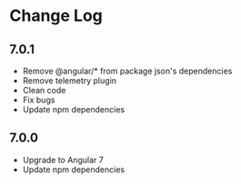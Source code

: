 # Change Log

## 7.0.1

- Remove @angular/* from package json's dependencies
- Remove telemetry plugin
- Clean code
- Fix bugs
- Update npm dependencies

## 7.0.0

- Upgrade to Angular 7
- Update npm dependencies